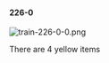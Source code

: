 #### 226-0
![train-226-0-0.png](https://github.com/lil-lab/nlvr/raw/master/nlvr/train/images/61/train-226-0-0.png "train-226-0-0.png")

There are 4 yellow items